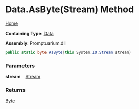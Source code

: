 # Data\.AsByte\(Stream\) Method

[Home](../../../README.md)

**Containing Type**: [Data](../README.md)

**Assembly**: Promptuarium\.dll

```csharp
public static byte AsByte(this System.IO.Stream stream)
```

### Parameters

**stream** &ensp; [Stream](https://docs.microsoft.com/en-us/dotnet/api/system.io.stream)

### Returns

[Byte](https://docs.microsoft.com/en-us/dotnet/api/system.byte)

